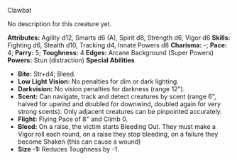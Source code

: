 Clawbat

No description for this creature yet.

**Attributes:** Agility d12, Smarts d6 (A), Spirit d8, Strength d6,
Vigor d6
**Skills:** Fighting d6, Stealth d10, Tracking d4, Innate Powers d8
**Charisma:** -; **Pace:** 4; **Parry:** 5; **Toughness:** 4
**Edges:** Arcane Background (Super Powers)
**Powers:** Stun (distraction)
**Special Abilities**
- **Bite:** Str+d4; Bleed.
- **Low Light Vision:** No penalties for dim or dark lighting.
- **Darkvision:** No vision penalties for darkness (range 12").
- **Scent:** Can navigate, track and detect creatures by scent (range
6", halved for upwind and doubled for downwind, doubled again for very
strong scents). Only adjacent creatures can be pinpointed accurately.
- **Flight:** Flying Pace of 8" and Climb 0.
- **Bleed:** On a raise, the victim starts Bleeding Out. They must make
a Vigor roll each round, on a raise they stop bleeding, on a failure
they become Shaken (this can cause a wound)
- **Size -1:** Reduces Toughness by -1.

